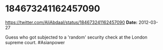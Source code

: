 # 184673241162457090
https://twitter.com/AliAbdaal/status/184673241162457090
**Date:** 2012-03-27

Guess who got subjected to a 'random' security check at the London supreme court. #Asianpower
